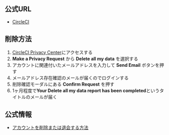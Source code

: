 ## 公式URL

- [CircleCI](https://www.appveyor.com/)

## 削除方法

1. [CircleCI Privacy Center](https://privacy.circleci.com)にアクセスする
2. **Make a Privacy Request** から **Delete all my data** を選択する
3. アカウントに関連付いたメールアドレスを入力して **Send Email** ボタンを押す
4. メールアドレス存在確認のメールが届くのでログインする
5. 削除確認モーダルにある **Confirm Request** を押す
6. 1ヶ月程度で**Your Delete all my data report has been completed**というタイトルのメールが届く

## 公式情報

* [アカウントを削除または退会する方法](https://support.circleci.com/hc/ja/articles/360037058873)
